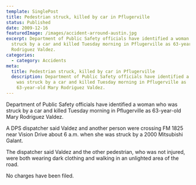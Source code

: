 ```yaml
---
template: SinglePost
title: Pedestrian struck, killed by car in Pflugerville
status: Published
date: 2009-12-16
featuredImage: /images/accident-arround-austin.jpg
excerpt: Department of Public Safety officials have identified a woman who was
  struck by a car and killed Tuesday morning in Pflugerville as 63-year-old Mary
  Rodriguez Valdez.
categories:
  - category: Accidents
meta:
  title: Pedestrian struck, killed by car in Pflugerville
  description: Department of Public Safety officials have identified a woman who
    was struck by a car and killed Tuesday morning in Pflugerville as
    63-year-old Mary Rodriguez Valdez.
---
```

<!--StartFragment-->

Department of Public Safety officials have identified a woman who was struck by a car and killed Tuesday morning in Pflugerville as 63-year-old Mary Rodriguez Valdez.

A DPS dispatcher said Valdez and another person were crossing FM 1825 near Vision Drive about 6 a.m. when she was struck by a 2000 Mitsubishi Galant.

The dispatcher said Valdez and the other pedestrian, who was not injured, were both wearing dark clothing and walking in an unlighted area of the road.

No charges have been filed.

<!--EndFragment-->